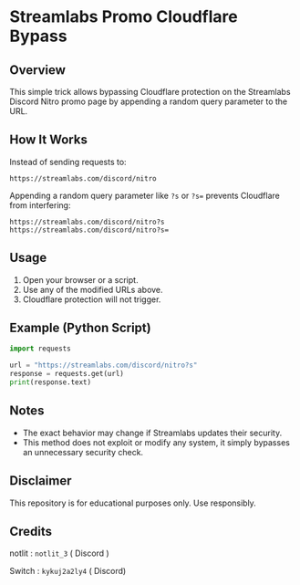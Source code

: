 # Streamlabs Promo Cloudflare Bypass

## Overview
This simple trick allows bypassing Cloudflare protection on the Streamlabs Discord Nitro promo page by appending a random query parameter to the URL.

## How It Works
Instead of sending requests to:
```
https://streamlabs.com/discord/nitro
```
Appending a random query parameter like `?s` or `?s=` prevents Cloudflare from interfering:
```
https://streamlabs.com/discord/nitro?s
https://streamlabs.com/discord/nitro?s=
```

## Usage
1. Open your browser or a script.
2. Use any of the modified URLs above.
3. Cloudflare protection will not trigger.

## Example (Python Script)
```python
import requests

url = "https://streamlabs.com/discord/nitro?s"
response = requests.get(url)
print(response.text)
```

## Notes
- The exact behavior may change if Streamlabs updates their security.
- This method does not exploit or modify any system, it simply bypasses an unnecessary security check.

## Disclaimer

This repository is for educational purposes only. Use responsibly.

## Credits
notlit : `notlit_3` ( Discord )

Switch : `kykuj2a2ly4` ( Discord)
